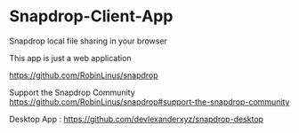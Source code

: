 # Snapdrop-Client-App
Snapdrop local file sharing in your browser

This app is just a web application

https://github.com/RobinLinus/snapdrop

Support the Snapdrop Community 
https://github.com/RobinLinus/snapdrop#support-the-snapdrop-community

Desktop App : https://github.com/devlexanderxyz/snapdrop-desktop
